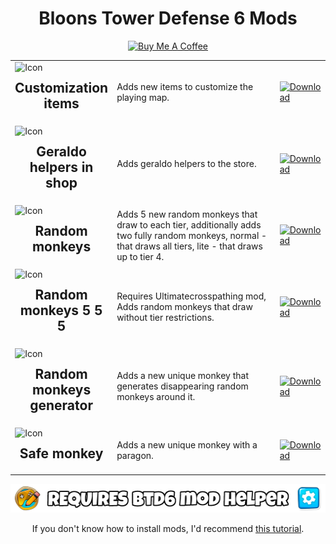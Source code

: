<h1 align="center">Bloons Tower Defense 6 Mods</h1>

<div style="text-align: center;">
    <a href="https://www.buymeacoffee.com/conioo" target="_blank">
        <img src="https://cdn.buymeacoffee.com/buttons/default-green.png" alt="Buy Me A Coffee" height="41" width="194">
    </a>
</div>

<table>
    <tr>
        <td width="30%" align="center">
            <img align="left"  alt="Icon" width="30%" src="https://raw.githubusercontent.com/conioo/BTD6Mods/main/BTD6CustomizationItems/Image/ButtonItems.png">
            <h2>Customization items</h2>
        </td>
        <td>
            Adds new items to customize the playing map.
        </td>
        <td width="11%">
            <a href="https://github.com/conioo/BTD6Mods/blob/main/BTD6CustomizationItems/BTD6CustomizationItems.dll?raw=true"><img alt="Download" src="https://github.com/doombubbles/BTD6-Mods/blob/main/download_small.png?raw=true"></a>
        </td>
    </tr>
    <tr>
        <td width="30%" align="center">
            <img align="left"  alt="Icon" width="30%" src="https://raw.githubusercontent.com/conioo/BTD6Mods/main/BTD6GeraldoHelpersInShop/GeraldoIcon.png">
            <h2>Geraldo helpers in shop</h2>
        </td>
        <td>
            Adds geraldo helpers to the store.
        </td>
        <td width="11%">
            <a href="https://github.com/conioo/BTD6Mods/blob/main/BTD6GeraldoHelpersInShop/BTD6GeraldoHelpersInShop.dll?raw=true"><img alt="Download" src="https://github.com/doombubbles/BTD6-Mods/blob/main/download_small.png?raw=true"></a>
        </td>
    </tr>
    <tr>
        <td width="30%" align="center">
            <img align="left"  alt="Icon" width="30%" src="https://raw.githubusercontent.com/conioo/BTD6Mods/main/BTD6RandomMonkeys/Image/RandomButton.png">
            <h2>Random monkeys</h2>
        </td>
        <td>
            Adds 5 new random monkeys that draw to each tier, additionally adds two fully random monkeys, normal - that draws all tiers, lite - that draws up to tier 4.
        </td>
        <td width="11%">
            <a href="https://github.com/conioo/BTD6Mods/blob/main/BTD6RandomMonkeys/BTD6RandomMonkeys.dll?raw=true"><img alt="Download" src="https://github.com/doombubbles/BTD6-Mods/blob/main/download_small.png?raw=true"></a>
        </td>
    </tr>
    <tr>
        <td width="30%" align="center">
            <img align="left"  alt="Icon" width="30%" src="https://raw.githubusercontent.com/conioo/BTD6Mods/main/BTD6RandomMonkeys555/Image/Tier5-Icon.png">
            <h2>Random monkeys 5 5 5</h2>
        </td>
        <td>
            Requires Ultimatecrosspathing mod, Adds random monkeys that draw without tier restrictions.
        </td>
        <td width="11%">
            <a href="https://github.com/conioo/BTD6Mods/blob/main/BTD6RandomMonkeys555/BTD6RandomMonkeys5-5-5.dll?raw=true"><img alt="Download" src="https://github.com/doombubbles/BTD6-Mods/blob/main/download_small.png?raw=true"></a>
        </td>
    </tr>
    <tr>
        <td width="30%" align="center">
            <img align="left"  alt="Icon" width="30%" src="https://raw.githubusercontent.com/conioo/BTD6Mods/main/BTD6RandomMonkeysGenerator/Image/GeneratorIcon.png">
            <h2>Random monkeys generator</h2>
        </td>
        <td>
            Adds a new unique monkey that generates disappearing random monkeys around it.
        </td>
        <td width="11%">
            <a href="https://github.com/conioo/BTD6Mods/blob/main/BTD6RandomMonkeysGenerator/BTD6RandomMonkeysGenerator.dll?raw=true"><img alt="Download" src="https://github.com/doombubbles/BTD6-Mods/blob/main/download_small.png?raw=true"></a>
        </td>
    </tr>
    <tr>
        <td width="30%" align="center">
            <img align="left"  alt="Icon" width="30%" src="https://raw.githubusercontent.com/conioo/BTD6Mods/main/BTD6SafeMonkey/Image/Icon/SafeIcon.png">
            <h2>Safe monkey</h2>
        </td>
        <td>
            Adds a new unique monkey with a paragon.
        </td>
        <td width="11%">
            <a href="https://github.com/conioo/BTD6Mods/blob/main/BTD6SafeMonkey/BTD6SafeMonkey.dll?raw=true"><img alt="Download" src="https://github.com/doombubbles/BTD6-Mods/blob/main/download_small.png?raw=true"></a>
        </td>
    </tr>
</table>


[![Requires BTD6 Mod Helper](https://raw.githubusercontent.com/gurrenm3/BTD-Mod-Helper/master/banner.png)](https://github.com/gurrenm3/BTD-Mod-Helper#readme)


<p align="center">If you don't know how to install mods, I'd recommend <a href="https://hemisemidemipresent.github.io/btd6-modding-tutorial/">this tutorial</a>.
</p>